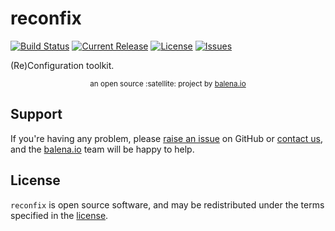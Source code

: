 # reconfix

[![Build Status](https://travis-ci.org/balena-io/reconfix.svg?branch=master)](https://travis-ci.org/balena-io/reconfix)
[![Current Release](https://img.shields.io/github/tag/balena-io/reconfix.svg?style=flat-square)](https://github.com/balena-io/reconfix/tags)
[![License](https://img.shields.io/github/license/balena-io/reconfix.svg?style=flat-square)](https://github.com/balena-io/reconfix/blob/master/LICENSE)
[![Issues](https://img.shields.io/github/issues/balena-io/reconfix.svg?style=flat-square)](https://github.com/balena-io/reconfix/issues)

(Re)Configuration toolkit.

<div align="center">
  <sub>an open source :satellite: project by <a href="https://www.balena.io">balena.io</a></sub>
</div>

## Support

If you're having any problem, please [raise an issue] on GitHub or [contact us], and the [balena.io] team
will be happy to help.

## License

`reconfix` is open source software, and may be redistributed under the terms specified in
the [license].

[balena.io]: https://www.balena.io/
[contact us]: https://forums.balena.io/
[raise an issue]: https://github.com/balena-io/reconfix/issues/new
[license]: https://github.com/balena-io/reconfix/blob/master/LICENSE
